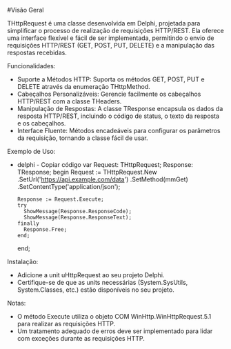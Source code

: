 #Visão Geral

THttpRequest é uma classe desenvolvida em Delphi, projetada para simplificar o processo de realização de requisições HTTP/REST. 
Ela oferece uma interface flexível e fácil de ser implementada, permitindo o envio de requisições HTTP/REST (GET, POST, PUT, DELETE) e a manipulação das respostas recebidas.

Funcionalidades:
- Suporte a Métodos HTTP: Suporta os métodos GET, POST, PUT e DELETE através da enumeração THttpMethod.
- Cabeçalhos Personalizáveis: Gerencie facilmente os cabeçalhos HTTP/REST com a classe THeaders.
- Manipulação de Respostas: A classe TResponse encapsula os dados da resposta HTTP/REST, incluindo o código de status, o texto da resposta e os cabeçalhos.
- Interface Fluente: Métodos encadeáveis para configurar os parâmetros da requisição, tornando a classe fácil de usar.

Exemplo de Uso:
- delphi - Copiar código
	var
	  Request: THttpRequest;
	  Response: TResponse;
	begin
	  Request := THttpRequest.New
		.SetUrl('https://api.example.com/data')
		.SetMethod(mmGet)
		.SetContentType('application/json');

	  Response := Request.Execute;
	  try
		ShowMessage(Response.ResponseCode);
		ShowMessage(Response.ResponseText);
	  finally
		Response.Free;
	  end;
	end;
	
Instalação:
- Adicione a unit uHttpRequest ao seu projeto Delphi.
- Certifique-se de que as units necessárias (System.SysUtils, System.Classes, etc.) estão disponíveis no seu projeto.

Notas:
- O método Execute utiliza o objeto COM WinHttp.WinHttpRequest.5.1 para realizar as requisições HTTP.
- Um tratamento adequado de erros deve ser implementado para lidar com exceções durante as requisições HTTP.
